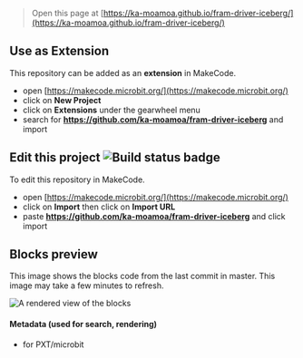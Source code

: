 
> Open this page at [https://ka-moamoa.github.io/fram-driver-iceberg/](https://ka-moamoa.github.io/fram-driver-iceberg/)

## Use as Extension

This repository can be added as an **extension** in MakeCode.

* open [https://makecode.microbit.org/](https://makecode.microbit.org/)
* click on **New Project**
* click on **Extensions** under the gearwheel menu
* search for **https://github.com/ka-moamoa/fram-driver-iceberg** and import

## Edit this project ![Build status badge](https://github.com/ka-moamoa/fram-driver-iceberg/workflows/MakeCode/badge.svg)

To edit this repository in MakeCode.

* open [https://makecode.microbit.org/](https://makecode.microbit.org/)
* click on **Import** then click on **Import URL**
* paste **https://github.com/ka-moamoa/fram-driver-iceberg** and click import

## Blocks preview

This image shows the blocks code from the last commit in master.
This image may take a few minutes to refresh.

![A rendered view of the blocks](https://github.com/ka-moamoa/fram-driver-iceberg/raw/master/.github/makecode/blocks.png)

#### Metadata (used for search, rendering)

* for PXT/microbit
<script src="https://makecode.com/gh-pages-embed.js"></script><script>makeCodeRender("{{ site.makecode.home_url }}", "{{ site.github.owner_name }}/{{ site.github.repository_name }}");</script>

